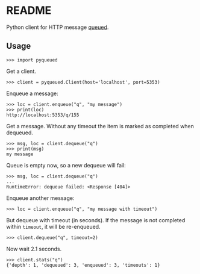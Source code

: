 README
======

Python client for HTTP message [queued](https://github.com/scttnlsn/queued).

Usage
-----

    >>> import pyqueued

Get a client.

    >>> client = pyqueued.Client(host='localhost', port=5353)

Enqueue a message:

    >>> loc = client.enqueue("q", "my message")
    >>> print(loc)
    http://localhost:5353/q/155

Get a message. Without any timeout the item is marked as completed when dequeued.

    >>> msg, loc = client.dequeue("q")
    >>> print(msg)
    my message

Queue is empty now, so a new dequeue will fail:

    >>> msg, loc = client.dequeue("q")
    ...
    RuntimeError: dequeue failed: <Response [404]>

Enqueue another message:

    >>> loc = client.enqueue("q", "my message with timeout")

But dequeue with timeout (in seconds). If the message is not completed within `timeout`,
it will be re-enqueued.

    >>> client.dequeue("q", timeout=2)

Now wait 2.1 seconds.

    >>> client.stats("q")
    {'depth': 1, 'dequeued': 3, 'enqueued': 3, 'timeouts': 1}
